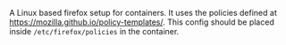 A Linux based firefox setup for containers. It uses the policies defined at https://mozilla.github.io/policy-templates/. This config should be placed inside `/etc/firefox/policies` in the container.
